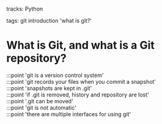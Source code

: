 tracks: Python 

tags: git introduction 'what is git?'

# What is Git, and what is a Git repository?

:::point 'git is a version control system'  
:::point 'git records your files when you commit a snapshot'  
:::point 'snapshots are kept in .git'  
:::point 'if .git is removed, history and repository are lost'  
:::point '.git can be moved'  
:::point 'git is not automatic'  
:::point 'there are multiple interfaces for using git'  
